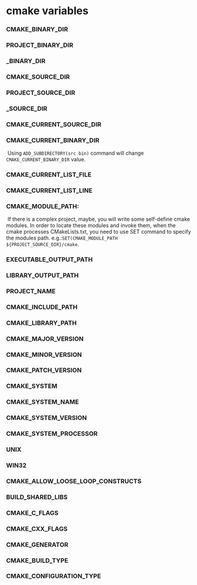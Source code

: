 # cmake variables

### CMAKE_BINARY_DIR

### PROJECT_BINARY_DIR

### <project-name>_BINARY_DIR



### CMAKE_SOURCE_DIR

### PROJECT_SOURCE_DIR

### <project-name>_SOURCE_DIR



### CMAKE_CURRENT_SOURCE_DIR

### CMAKE_CURRENT_BINARY_DIR

​	Using `ADD_SUBDIRECTORY(src bin)` command will change `CMAKE_CURRENT_BINARY_DIR` value.

### CMAKE_CURRENT_LIST_FILE

### CMAKE_CURRENT_LIST_LINE

### CMAKE_MODULE_PATH:

​	If there is a complex project, maybe, you will write some self-define cmake modules. In order to locate these modules and invoke them, when the cmake processes CMakeLists.txt, you need to use SET command to specify the modules path. e.g.:`SET(CMAKE_MODULE_PATH ${PROJECT_SOURCE_DIR}/cmake`.

### EXECUTABLE_OUTPUT_PATH

### LIBRARY_OUTPUT_PATH

### PROJECT_NAME

### CMAKE_INCLUDE_PATH

### CMAKE_LIBRARY_PATH

### CMAKE_MAJOR_VERSION

### CMAKE_MINOR_VERSION

### CMAKE_PATCH_VERSION

### CMAKE_SYSTEM

### CMAKE_SYSTEM_NAME

### CMAKE_SYSTEM_VERSION

### CMAKE_SYSTEM_PROCESSOR

### UNIX

### WIN32

### CMAKE_ALLOW_LOOSE_LOOP_CONSTRUCTS

### BUILD_SHARED_LIBS

### CMAKE_C_FLAGS

### CMAKE_CXX_FLAGS

### CMAKE_GENERATOR

### CMAKE_BUILD_TYPE

### CMAKE_CONFIGURATION_TYPE